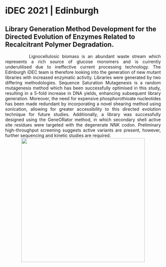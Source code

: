 # **iDEC 2021 | Edinburgh**

## **Library Generation Method Development for the Directed Evolution of Enzymes Related to Recalcitrant Polymer Degradation.**


<div style="text-align: justify">
&nbsp;&nbsp;&nbsp;&nbsp;&nbsp;&nbsp;&nbsp;&nbsp;&nbsp;Lignocellulosic biomass is an abundant waste stream which represents a rich source of glucose monomers and is currently underutilised due to ineffective current processing technology. The Edinburgh iDEC team is therefore looking into the generation of new mutant libraries with increased enzymatic activity. Libraries were generated by two differing methodologies. Sequence Saturation Mutagenesis is a random mutagenesis method which has been successfully optimised in this study, resulting in a 5-fold increase in DNA yields, enhancing subsequent library generation. Moreover, the need for expensive phosphorothioate nucleotides has been made redundant by incorporating a novel shearing method using sonication, allowing for greater accessibility to this directed evolution technique for future studies. Additionally, a library was successfully designed using the GeneORator method, in which secondary shell active site residues were targeted with the degenerate NNK codon. Preliminary high-throughput screening suggests active variants are present, however, further sequencing and kinetic studies are required.
</div>
<center><img width="400" src="https://user-images.githubusercontent.com/92064762/136870830-c3411954-7b6e-476d-bc8c-be33a24dab1f.png"></center>

 
